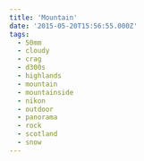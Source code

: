 ```yaml
---
title: 'Mountain'
date: '2015-05-20T15:56:55.000Z'
tags:
  - 50mm
  - cloudy
  - crag
  - d300s
  - highlands
  - mountain
  - mountainside
  - nikon
  - outdoor
  - panorama
  - rock
  - scotland
  - snow
---
```

